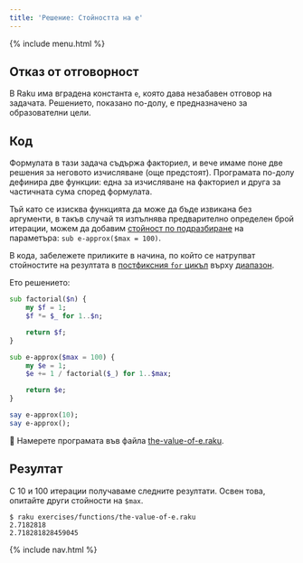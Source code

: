 ```yaml
---
title: 'Решение: Стойността на e'
---
```


{% include menu.html %}

## Отказ от отговорност

В Raku има вградена константа `e`, която дава незабавен отговор на задачата. Решението, показано по-долу, е предназначено за образователни цели.

## Код

Формулата в тази задача съдържа факториел, и вече имаме поне две решения за неговото изчисляване (още предстоят). Програмата по-долу дефинира две функции: една за изчисляване на факториел и друга за частичната сума според формулата.

Тъй като се изисква функцията да може да бъде извикана без аргументи, в такъв случай тя изпълнява предварително определен брой итерации, можем да добавим [стойност по подразбиране](/bg/essentials/functions/default-values) на параметъра: `sub e-approx($max = 100)`.

В кода, забележете приликите в начина, по който се натрупват стойностите на резултата в [постфиксния `for` цикъл](/bg/essentials/loops/postfix-for) върху [диапазон](/bg/essentials/ranges).

Ето решението:

```raku
sub factorial($n) {
    my $f = 1;
    $f *= $_ for 1..$n;

    return $f;
}

sub e-approx($max = 100) {
    my $e = 1;
    $e += 1 / factorial($_) for 1..$max;

    return $e;
}

say e-approx(10);
say e-approx();
```

🦋 Намерете програмата във файла [the-value-of-e.raku](https://github.com/ash/raku-course/blob/master/exercises/functions/the-value-of-e.raku).

## Резултат

С 10 и 100 итерации получаваме следните резултати. Освен това, опитайте други стойности на `$max`.

```console
$ raku exercises/functions/the-value-of-e.raku
2.7182818
2.718281828459045
```

{% include nav.html %}